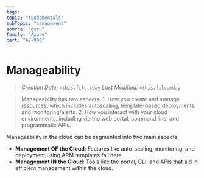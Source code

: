 ```yaml
---
tags:
topic: "fundamentals"
subTopic: "management"
source: "guru"
family: "Azure"
cert: "AZ-900"
---
```

# Manageability

> _Creation Date:_ `=this.file.cday` _Last Modified:_ `=this.file.mday`

> Manageability has two aspects: 1. How you create and manage resources, which includes autoscaling, template-based deployments, and monitoring/alerts. 2. How you interact with your cloud environments, including via the web portal, command line, and programmatic APIs.

Manageability in the cloud can be segmented into two main aspects:

- **Management OF the Cloud**: Features like auto-scaling, monitoring, and deployment using ARM templates fall here.
- **Management IN the Cloud**: Tools like the portal, CLI, and APIs that aid in efficient management within the cloud.